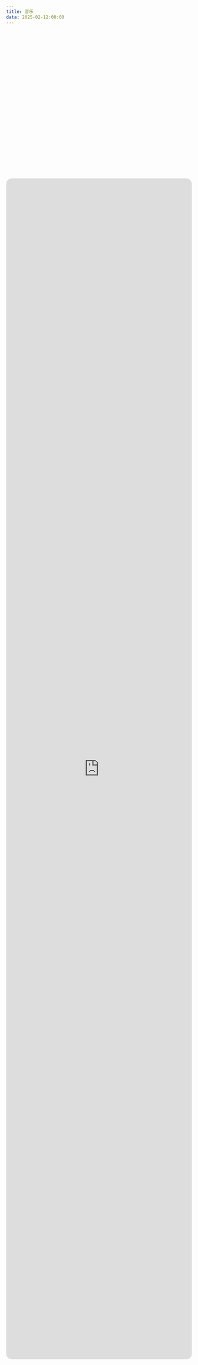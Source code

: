 ```yaml
---
title: 音乐
data: 2025-02-12:00:00
---
```


<div style="display: flex; justify-content: center; align-items: center; height: 100vh;">
    <iframe src="https://blogmusic.aidan.xin/" style="width: 100%; max-width: 800px; height: 80vh; border-radius: 15px;" frameborder="0"></iframe>
</div>

<!-- 在Markdown中插入CSS -->
<style>
    iframe {
        border-radius: 20px;
    }
</style>

<!-- 在Markdown中插入JS -->
<script>
    document.querySelector('iframe').addEventListener('load', function () {
        console.log('Iframe loaded');
    });
</script>


---